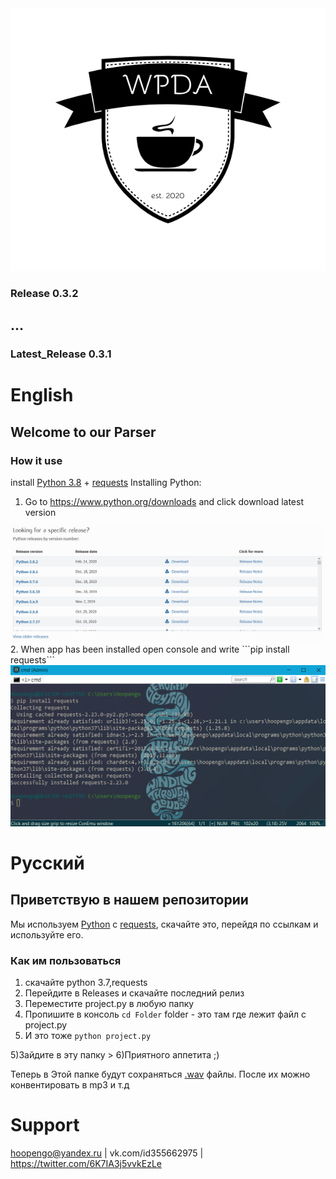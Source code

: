 <img src="/assets/logo.png" />

### Release 0.3.2
## ...
### Latest_Release 0.3.1

# English
## Welcome to our Parser

### How it use
install [Python 3.8](https://www.python.org/) + [requests](https://pypi.org/project/requests/)
Installing Python:
1. Go to https://www.python.org/downloads and click download latest version
<img src="/assets/Download.png" />
2. When app has been installed open console and write ```pip install requests```
<img src="/assets/2020-03-07_19-53-07.png" />




# Русский
## Приветствую в нашем репозитории
Мы используем [Python](https://www.python.org/) c [requests](https://pypi.org/project/requests/), скачайте это, перейдя по ссылкам и используйте его.

### Как им пользоваться
1) скачайте python 3.7,requests
2) Перейдите в Releases и скачайте последний релиз
3) Переместите project.py в любую папку
3) Пропишите в консоль ```cd Folder``` folder - это там где лежит файл с project.py
4) И это тоже ```python project.py```

5)Зайдите в эту папку > 6)Приятного аппетита ;)

Теперь в Этой папке будут сохраняться [.wav](https://ru.wikipedia.org/wiki/WAV) файлы. После их можно конвентировать в mp3 и т.д
# Support
hoopengo@yandex.ru | vk.com/id355662975 | https://twitter.com/6K7IA3j5vvkEzLe
